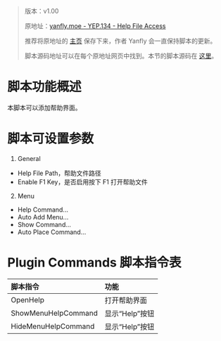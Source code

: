 > 版本：v1.00
>
> 原地址：[yanfly.moe - YEP.134 - Help File Access](http://yanfly.moe/2017/04/28/yep-134-help-file-access-rpg-maker-mv/)
> 
> 推荐将原地址的 [主页](http://yanfly.moe/yep/) 保存下来，作者 Yanfly 会一直保持脚本的更新。
> 
> 脚本源码地址可以在每个原地址网页中找到。本节的脚本源码在 [这里](https://www.dropbox.com/s/97f93t2nutmhuca/YEP_HelpFileAccess.js?dl=0)。

# 脚本功能概述

本脚本可以添加帮助界面。

# 脚本可设置参数

1. General

- Help File Path，帮助文件路径
- Enable F1 Key，是否启用按下 F1 打开帮助文件

2. Menu

- Help Command...
- Auto Add Menu...
- Show Command...
- Auto Place Command...

# Plugin Commands 脚本指令表

脚本指令|功能
:-|:-
OpenHelp            |打开帮助界面
ShowMenuHelpCommand            |显示“Help”按钮
HideMenuHelpCommand          |显示“Help”按钮

